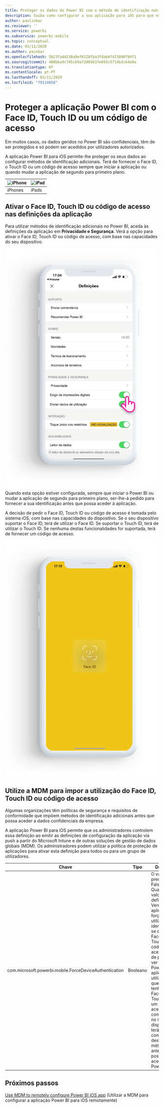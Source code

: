 ```yaml
---
title: Proteger os dados do Power BI com o método de identificação nativo do dispositivo
description: Saiba como configurar a sua aplicação para iOS para que exija um método de identificação adicional antes de poder aceder aos seus dados do Power BI
author: paulinbar
ms.reviewer: ''
ms.service: powerbi
ms.subservice: powerbi-mobile
ms.topic: conceptual
ms.date: 03/11/2020
ms.author: painbar
ms.openlocfilehash: 5b23fa4d238a9ef6128fba3fdab4f473890f94f1
ms.sourcegitcommit: 480bba9c745cb9af2005637e693c5714b3c64a8a
ms.translationtype: HT
ms.contentlocale: pt-PT
ms.lasthandoff: 03/11/2020
ms.locfileid: "79114858"
---
```

# <a name="protect-power-bi-app-with-face-id-touch-id-or-passcode"></a>Proteger a aplicação Power BI com o Face ID, Touch ID ou um código de acesso 

Em muitos casos, os dados geridos no Power BI são confidenciais, têm de ser protegidos e só podem ser acedidos por utilizadores autorizados. 

A aplicação Power BI para iOS permite-lhe proteger os seus dados ao configurar métodos de identificação adicionais. Terá de fornecer o Face ID, o Touch ID ou um código de acesso sempre que iniciar a aplicação ou quando mudar a aplicação de segundo para primeiro plano.

| ![iPhone](./media/tutorial-mobile-apps-ios-qna/iphone-logo-50-px.png) | ![iPad](./media/tutorial-mobile-apps-ios-qna/ipad-logo-50-px.png) |
|:--- |:--- |
| iPhones |iPads |

## <a name="turn-on-face-id-touch-id-or-passcode-in-app-setting"></a>Ativar o Face ID, Touch ID ou código de acesso nas definições da aplicação

Para utilizar métodos de identificação adicionais no Power BI, aceda às definições da aplicação em **Privacidade e Segurança**. Verá a opção para ativar o Face ID, Touch ID ou código de acesso, com base nas capacidades do seu dispositivo.

![Página de definições da aplicação Power BI para iOS](./media/mobile-ios-native-secure-access/mobile-ios-native-secured-setting.png)

Quando esta opção estiver configurada, sempre que iniciar o Power BI ou mudar a aplicação de segundo para primeiro plano, ser-lhe-á pedido para fornecer a sua identificação antes que possa aceder à aplicação. 

A decisão de pedir o Face ID, Touch ID ou código de acesso é tomada pelo sistema iOS, com base nas capacidades do dispositivo. Se o seu dispositivo suportar o Face ID, terá de utilizar o Face ID. Se suportar o Touch ID, terá de utilizar o Touch ID. Se nenhuma destas funcionalidades for suportada, terá de fornecer um código de acesso.

![Face ID do iOS no Power BI](./media/mobile-ios-native-secure-access/mobile-ios-native-secured-faceid.png)

## <a name="use-mdm-to-enforce-face-id-touch-id-or-passcode"></a>Utilize a MDM para impor a utilização do Face ID, Touch ID ou código de acesso

Algumas organizações têm políticas de segurança e requisitos de conformidade que impõem métodos de identificação adicionais antes que possa aceder a dados confidenciais da empresa. 

A aplicação Power BI para iOS permite que os administradores controlem essa definição ao emitir as definições de configuração da aplicação via push a partir do Microsoft Intune e de outras soluções de gestão de dados globais (MDM). Os administradores podem utilizar a política de proteção de aplicações para ativar esta definição para todos ou para um grupo de utilizadores.

|Chave  |Tipo  |Descrição  |
|---------|---------|---------|
| com.microsoft.powerbi.mobile.ForceDeviceAuthentication | Booleano | O valor predefinido é Falso. <br>Quando o valor estiver definido como Verdadeiro, a aplicação irá forçar os utilizadores a identificarem-se com o Face ID, Touch ID ou código de acesso antes de poderem ver dados do Power BI na aplicação. Os utilizadores que não tenham o Face ID, Touch ID ou um código de acesso configurado no respetivo dispositivo, terão de configurar um destes métodos antes que possam aceder ao Power BI.  |

## <a name="next-steps"></a>Próximos passos

[Use MDM to remotely configure Power BI iOS app](mobile-app-configuration.md) (Utilizar a MDM para configurar a aplicação Power BI para iOS remotamente)
